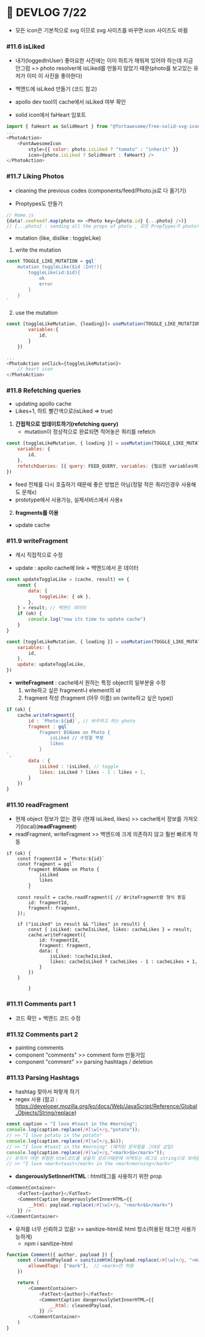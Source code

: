 # 🥑 DEVLOG 7/22



- 모든 icon은 기본적으로 svg 이므로 svg 사이즈를 바꾸면 icon 사이즈도 바뀜

### #11.6 isLiked

- 내가(loggedInUser) 좋아요한 사진에는 이미 하트가 채워져 있어야 하는데 지금 안그럼 => photo resolver에 isLiked를 만들지 않았기 때문(photo를 보고있는 유저가 이미 이 사진을 좋아한다)

- 백엔드에 isLiked 만들기 (코드 참고)

- apollo dev tool의 cache에서 isLiked 여부 확인

- solid icon에서 faHeart 임포트

```js
import { faHeart as SolidHeart } from "@fortawesome/free-solid-svg-icons";
...
<PhotoAction>
	<FontAwesomeIcon 
		style={{ color: photo.isLiked ? "tomato" : "inherit" }} 
    	icon={photo.isLiked ? SolidHeart : faHeart} />
</PhotoAction>
```



### #11.7 Liking Photos

- cleaning the previous codes (components/feed/Photo.js로 다 옮기기)

- Proptypes도 만들기

```js
// Home.js
{data?.seeFeed?.map(photo => <Photo key={photo.id} {...photo} />)}
// {...photo} : sending all the props of photo , 모든 PropTypes가 photo의 properties와 같다면 사용가능
```

- mutation (like, dislike : toggleLike)

1. write the mutation

```js
const TOGGLE_LIKE_MUTATION = gql`
    mutation toggleLike($id :Int!){
        toggleLike(id:$id){
            ok
            error
        }
    }
`
```

2. use the mutation

```js
const [toggleLikeMutation, {loading}]= useMutation(TOGGLE_LIKE_MUTATION, {
        variables:{
            id,
        }
    })

...
<PhotoAction onClick={toggleLikeMutation}>
    // heart icon
</PhotoAction>
```



### #11.8 Refetching queries

- updating apollo cache
- Likes+1, 하트 빨간색으로(isLiked => true)

1. **간접적으로 업데이트하기(refetching query)**
   - mutation이 정상적으로 완료되면 적어놓은 쿼리를 refetch 

```js
const [toggleLikeMutation, { loading }] = useMutation(TOGGLE_LIKE_MUTATION, {
    variables: {
        id,
    },
    refetchQueries: [{ query: FEED_QUERY, variables: {필요한 variables여기다 적기} }],
})
```

- feed 전체를 다시 호출하기 때문에 좋은 방법은 아님(정말 작은 쿼리인경우 사용해도 문제x)
- prototype에서 사용가능, 실제서비스에서 사용x

2. **fragments를 이용**

- update cache



### #11.9 writeFragment

- 캐시 직접적으로 수정

- update : apollo cache에 link + 백엔드에서 온 데이터

```js
const updateToggleLike = (cache, result) => {
    const {
        data: {
            toggleLike: { ok },
        },
    } = result; // 백엔드 데이터
    if (ok) {
        console.log("now its time to update cache")
    }
}

const [toggleLikeMutation, { loading }] = useMutation(TOGGLE_LIKE_MUTATION, {
    variables: {
        id,
    },
    update: updateToggleLike,
})
```

- **writeFragment** : cache에서 원하는 특정 object의 일부분을 수정
  1. write하고 싶은 fragment나 element의 id
  2. fragment 작성 (fragment (아무 이름) on (write하고 싶은 type))

```js
if (ok) {
    cache.writeFragment({
        id : `Photo:${id}`, // 바꾸려고 하는 photo 
        fragment : gql`
			fragment BSName on Photo {
				isLiked // 수정할 부분
				likes
			}
`,
        data : {
            isLiked : !isLiked, // toggle
            likes: isLiked ? likes - 1 : likes + 1,
        }
    })
}
```



### #11.10 readFragment

- 현재 object 정보가 없는 경우 (현재 isLiked, likes) >> cache에서 정보를 가져오기(local)(**readFragment**)
- readFragment, writeFragment >> 백엔드에 크게 의존하지 않고 훨씬 빠르게 작동

```JS
if (ok) {
    const fragmentId = `Photo:${id}`
    const fragment = gql`
        fragment BSName on Photo {
            isLiked
            likes
        }
		`
    const result = cache.readFragment({ // WriteFragment랑 형식 동일
        id: fragmentId,
        fragment: fragment,
    });

    if ("isLiked" in result && "likes" in result) {
        const { isLiked: cacheIsLiked, likes: cacheLikes } = result;
        cache.writeFragment({
            id: fragmentId,
            fragment: fragment,
            data: {
                isLiked: !cacheIsLiked,
                likes: cacheIsLiked ? cacheLikes - 1 : cacheLikes + 1,
            }
        })
    }

        }
```



### #11.11 Comments part 1

- 코드 확인 + 백엔드 코드 수정



### #11.12 Comments part 2

- painting comments
- component "comments" >> comment form 만들거임
- component "comment" >> parsing hashtags / deletion 



### #11.13 Parsing Hashtags

- hashtag 찾아서 파랗게 하기
- regex 사용 (참고 : https://developer.mozilla.org/ko/docs/Web/JavaScript/Reference/Global_Objects/String/replace)

```js
const caption = "I love #toast in the #morning";
console.log(caption.replace(/#[\w]+/g,"potato"));
// >> "I love potato in the potato"
console.log(caption.replace(/#[\w]+/g,$&));
// >> "I love #toast in the #morning" (매치된 문자열을 그대로 삽입)
console.log(caption.replace(/#[\w]+/g,"<mark>$&</mark>"));
// 유저가 어떤 위험한 html코드를 넣을지 모르기때문에 리액트는 태그도 string으로 보여줌
// >> "I love <mark>toast</mark> in the <mark>morning</mark>"
```

- **dangerouslySetInnerHTML** : html태그를 사용하기 위한 prop

```js
<CommentContainer>
    <FatText>{author}</FatText>
	<CommentCaption dangerouslySetInnerHTML={{
		__html: payload.replace(/#[\w]+/g, "<mark>$&</mark>")
	}} />
</CommentContainer>
```

- 유저를 너무 신뢰하고 있음! >> sanitize-html로 html 청소(허용된 태그만 사용가능하게)
  - npm i sanitize-html

```js
function Comment({ author, payload }) {
    const cleanedPayload = sanitizeHtml(payload.replace(/#[\w]+/g, "<mark>$&</mark>"), {
        allowedTags: ["mark"],  // <mark>만 허용
    })

    return (
        <CommentContainer>
            <FatText>{author}</FatText>
            <CommentCaption dangerouslySetInnerHTML={{
                __html: cleanedPayload,
            }} />
        </CommentContainer>
    )
}
```


